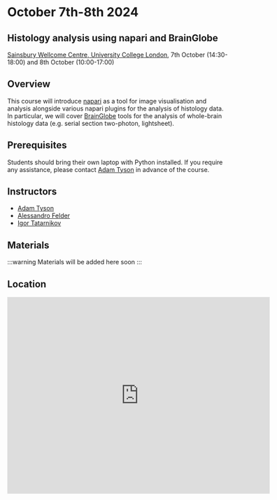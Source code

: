 # October 7th-8th 2024

## Histology analysis using napari and BrainGlobe
[Sainsbury Wellcome Centre, University College London](https://www.sainsburywellcome.org/web/), 7th October (14:30-18:00) and 8th October (10:00-17:00)

## Overview
This course will introduce [napari](https://napari.org) as a tool for image visualisation and analysis alongside
various napari plugins for the analysis of histology data. In particular, we will cover [BrainGlobe](https://brainglobe.info/)
tools for the analysis of whole-brain histology data (e.g. serial section two-photon, lightsheet).


## Prerequisites
Students should bring their own laptop with Python installed. If you require any assistance, please contact
<a href="mailto:adam.tyson@ucl.ac.uk?subject=SWC/GCNU Software Skills">Adam Tyson</a> in advance of the course.

## Instructors
* [Adam Tyson](https://github.com/adamltyson)
* [Alessandro Felder](https://github.com/alessandrofelder)
* [Igor Tatarnikov](https://github.com/igortatarnikov)

## Materials

:::warning
Materials will be added here soon
:::

## Location
<iframe src="https://www.google.com/maps/embed?pb=!1m18!1m12!1m3!1d2482.566218885506!2d-0.1403092842295246!3d51.521173779637365!2m3!1f0!2f0!3f0!3m2!1i1024!2i768!4f13.1!3m3!1m2!1s0x48761b290cd61e55%3A0xff71d53b61728860!2sSainsbury%20Wellcome%20Centre!5e0!3m2!1sen!2suk!4v1674043323427!5m2!1sen!2suk" width="600" height="450" style="border:0;" allowfullscreen="" loading="lazy" referrerpolicy="no-referrer-when-downgrade"></iframe>
